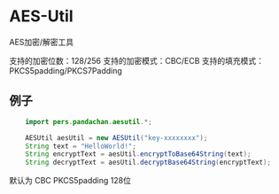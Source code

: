 # AES-Util
AES加密/解密工具

支持的加密位数：128/256
支持的加密模式：CBC/ECB
支持的填充模式：PKCS5padding/PKCS7Padding

## 例子

```java
    import pers.pandachan.aesutil.*;

    AESUtil aesUtil = new AESUtil("key-xxxxxxxx");
    String text = "HelloWorld!";
    String encryptText = aesUtil.encryptToBase64String(text);
    String decryptText = aesUtil.decryptBase64String(encryptText);
```
默认为 CBC PKCS5padding 128位 

